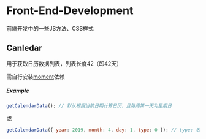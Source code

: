 # Front-End-Development
前端开发中的一些JS方法、CSS样式

## Canledar
用于获取日历数据列表，列表长度42（即42天）

需自行安装[moment](http://momentjs.cn/ "moment.js中文网")依赖
##### Example
```js
getCalendarData(); // 默认根据当前日期计算日历，且每周第一天为星期日
```
或
```js
getCalendarData({ year: 2019, month: 4, day: 1, type: 0 }); // type: 表示每周第一天为星期日或星期一
```

